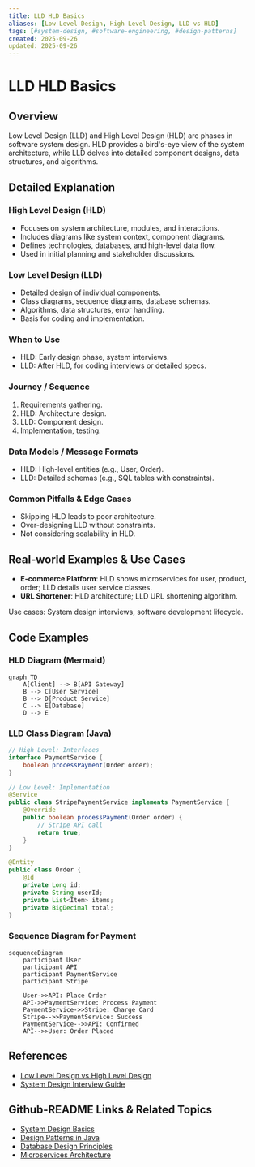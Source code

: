 ```yaml
---
title: LLD HLD Basics
aliases: [Low Level Design, High Level Design, LLD vs HLD]
tags: [#system-design, #software-engineering, #design-patterns]
created: 2025-09-26
updated: 2025-09-26
---
```


# LLD HLD Basics

## Overview

Low Level Design (LLD) and High Level Design (HLD) are phases in software system design. HLD provides a bird's-eye view of the system architecture, while LLD delves into detailed component designs, data structures, and algorithms.

## Detailed Explanation

### High Level Design (HLD)
- Focuses on system architecture, modules, and interactions.
- Includes diagrams like system context, component diagrams.
- Defines technologies, databases, and high-level data flow.
- Used in initial planning and stakeholder discussions.

### Low Level Design (LLD)
- Detailed design of individual components.
- Class diagrams, sequence diagrams, database schemas.
- Algorithms, data structures, error handling.
- Basis for coding and implementation.

### When to Use
- HLD: Early design phase, system interviews.
- LLD: After HLD, for coding interviews or detailed specs.

### Journey / Sequence
1. Requirements gathering.
2. HLD: Architecture design.
3. LLD: Component design.
4. Implementation, testing.

### Data Models / Message Formats
- HLD: High-level entities (e.g., User, Order).
- LLD: Detailed schemas (e.g., SQL tables with constraints).

### Common Pitfalls & Edge Cases
- Skipping HLD leads to poor architecture.
- Over-designing LLD without constraints.
- Not considering scalability in HLD.

## Real-world Examples & Use Cases

- **E-commerce Platform**: HLD shows microservices for user, product, order; LLD details user service classes.
- **URL Shortener**: HLD architecture; LLD URL shortening algorithm.

Use cases: System design interviews, software development lifecycle.

## Code Examples

### HLD Diagram (Mermaid)

```mermaid
graph TD
    A[Client] --> B[API Gateway]
    B --> C[User Service]
    B --> D[Product Service]
    C --> E[Database]
    D --> E
```

### LLD Class Diagram (Java)

```java
// High Level: Interfaces
interface PaymentService {
    boolean processPayment(Order order);
}

// Low Level: Implementation
@Service
public class StripePaymentService implements PaymentService {
    @Override
    public boolean processPayment(Order order) {
        // Stripe API call
        return true;
    }
}

@Entity
public class Order {
    @Id
    private Long id;
    private String userId;
    private List<Item> items;
    private BigDecimal total;
}
```

### Sequence Diagram for Payment

```mermaid
sequenceDiagram
    participant User
    participant API
    participant PaymentService
    participant Stripe

    User->>API: Place Order
    API->>PaymentService: Process Payment
    PaymentService->>Stripe: Charge Card
    Stripe-->>PaymentService: Success
    PaymentService-->>API: Confirmed
    API-->>User: Order Placed
```

## References

- [Low Level Design vs High Level Design](https://www.geeksforgeeks.org/difference-between-high-level-design-and-low-level-design/)
- [System Design Interview Guide](https://github.com/donnemartin/system-design-primer)

## Github-README Links & Related Topics

- [System Design Basics](system-design-basics/)
- [Design Patterns in Java](design-patterns-in-java/)
- [Database Design Principles](database-design-principles/)
- [Microservices Architecture](microservices-architecture/)
